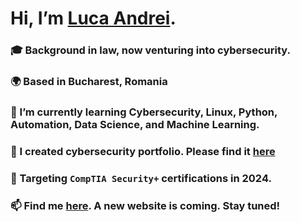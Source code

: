# Hi, I’m [Luca Andrei](https://github.com/FortaDeMunca).

### 🎓 Background in law, now venturing into cybersecurity.
### 🌍 Based in Bucharest, Romania
### 🌱 I’m currently learning Cybersecurity, Linux, Python, Automation, Data Science, and Machine Learning.
### 📂 I created cybersecurity portfolio. Please find it [here](https://github.com/FortaDeMunca/Luca-Andrei-Portfolio)
### 🎯 Targeting `CompTIA Security+` certifications in 2024. 
### 📫 Find me [here](https://www.linkedin.com/in/lucaandreicyb/). A new website is coming. Stay tuned! 

